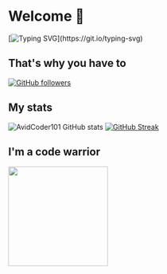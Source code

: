 # Welcome :wave:
[![Typing SVG](https://readme-typing-svg.herokuapp.com?font=Architects+Daughter&color=7AF79A&size=30&lines=Nice,+you+found+me...)](https://git.io/typing-svg)
## That's why you have to 
[![GitHub followers](https://img.shields.io/github/followers/NooberCong.svg?style=social&label=Followers)](https://github.com/NooberCong?tab=followers)
## My stats
![AvidCoder101 GitHub stats](https://github-readme-stats.vercel.app/api?username=NooberCong&show_icons=true&theme=dark) 
[![GitHub Streak](https://github-readme-streak-stats.herokuapp.com/?user=NooberCong&theme=dark)](https://git.io/streak-stats) 
## I'm a code warrior
<img src= "https://www.codewars.com/users/NooberCong/badges/micro" width= "200"/>
